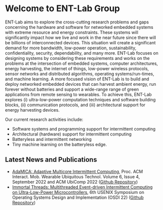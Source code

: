 # Welcome to ENT-Lab Group

ENT-Lab aims to explore the cross-cutting research problems and gaps concerning the hardware and software for networked embedded systems with extreme resource and energy constraints. These systems will significantly impact how we live and work in the near future since there will be billions of interconnected devices. This situation will create a significant demand for more bandwidth, low-power operation, sustainability, confidentiality, security, dependability, and many more. ENT-Lab focuses on designing systems by considering these requirements and works on the problems at the intersection of embedded systems, computer architectures, energy harvesting, the internet of things,  low-power wireless protocols, sensor networks and distributed algorithms, operating systems/run-times, and machine learning. A more focused vision of ENT-Lab is to build and deploy networked embedded devices that can harvest ambient energy, run forever without batteries and support a wide-range range of green applications from remote sensing to wearables. To achieve this, ENT-Lab explores (i) ultra-low-power computation techniques and software building blocks, (ii) communication protocols, and (iii) architectural support for energy harvesting devices.

Our current research activities include:
- Software systems and programming support for intermittent computing
- Architectural (hardware) support for intermittent computing
- Batteryless and intermittent networking
- Tiny machine learning on the batteryless edge.

## Latest News and Publications
- [AdaMICA: Adaptive Multicore Intermittent Computing](), Proc. ACM Interact. Mob. Wearable Ubiquitous Technol. Volume 6, Issue 4, September 2022 and ACM UbiComp 2022 ([Github Repository](https://tinysystems.github.io/adamica/))
- [Immortal Threads: Multithreaded Event-driven Intermittent Computing on Ultra-Low-Power Microcontrollers](https://www.usenix.org/conference/osdi22/presentation/yildiz), 6th USENIX Symposium on Operating Systems Design and Implementation (OSDI 22) ([Github Repository](https://tinysystems.github.io/ImmortalThreads/)) 
